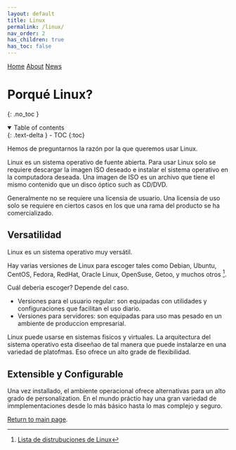 ```yaml
---
layout: default
title: Linux
permalink: /linux/
nav_order: 2
has_children: true
has_toc: false
---
```


[comment]: # (Adds topnav bar above the main image)
<div class="topnav">
 <a class="active" href="../index">Home</a>
 <a href="../about">About</a>
 <a href="../news">News</a> 
</div> 

# Porqué Linux?

{: .no_toc }
<details open markdown="block">
  <summary>
    Table of contents
  </summary>
  {: .text-delta }
- TOC
{:toc}
</details>

Hemos de preguntarnos la razón por la que queremos usar Linux.

Linux es un sistema operativo de fuente abierta. Para usar Linux solo se requiere descargar la imagen ISO deseado e instalar el sistema operativo en la computadora deseada. Una imagen de ISO es un archivo que tiene el mismo contenido que un disco óptico such as CD/DVD.


Generalmente no se requiere una licensia de usuario. Una licensia de uso solo se requiere en ciertos casos en los que una rama del producto se ha comercializado.

## Versatilidad

Linux es un sistema operativo muy versátil. 

Hay varias versiones de Linux para escoger tales como Debian, Ubuntu, CentOS, Fedora, RedHat, Oracle Linux, OpenSuse, Getoo, y muchos otros [^1]. 

Cuál deberia escoger? Depende del caso. 
- Versiones para el usuario regular: son equipadas con utilidades y configuraciones que facilitan el uso diario.
- Versiones para servidores: son equipadas para uso mas pesado en un ambiente de produccion empresarial.

Linux puede usarse en sistemas fisicos y virtuales. La arquitectura del sistema operativo esta diseeñao de tal manera que puede instalarze en una variedad de platofmas. Eso ofrece un alto grade de flexibilidad.

## Extensible y Configurable

Una vez installado, el ambiente operacional ofrece alternativas para un alto grado de personalization. En el mundo práctio hay una gran variedad de immplementaciones desde lo más básico hasta lo mas complejo y seguro.
 
[^1]: [Lista de distrubuciones de Linux](https://en.wikipedia.org/wiki/List_of_Linux_distributions)

[Return to main page]({{site.baseurl}}/).